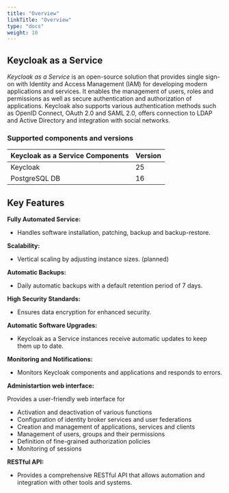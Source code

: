 ```yaml
---
title: "Overview"
linkTitle: "Overview"
type: "docs"
weight: 10
---
```


## Keycloak as a Service

*Keycloak as a Service* is an open-source solution that provides single sign-on with Identity and Access Management (IAM) for developing modern applications and services. It enables the management of users, roles and permissions as well as secure authentication and authorization of applications. Keycloak also supports various authentication methods such as OpenID Connect, OAuth 2.0 and SAML 2.0, offers connection to LDAP and Active Directory and integration with social networks.

### Supported components and versions

| Keycloak as a Service Components | Version |
|---------------------------|---------|
| Keycloak                  | 25      |
| PostgreSQL DB             | 16      |

## Key Features

**Fully Automated Service:**

- Handles software installation, patching, backup and backup-restore.

**Scalability:**

- Vertical scaling by adjusting instance sizes. (planned)

**Automatic Backups:**

- Daily automatic backups with a default retention period of 7 days.

**High Security Standards:**

- Ensures data encryption for enhanced security.

**Automatic Software Upgrades:**

- Keycloak as a Service instances receive automatic updates to keep them up to date.

**Monitoring and Notifications:**

- Monitors Keycloak components and applications and responds to errors.

**Administartion web interface:**

Provides a user-friendly web interface for

- Activation and deactivation of various functions
- Configuration of identity broker services and user federations
- Creation and management of applications, services and clients
- Management of users, groups and their permissions
- Definition of fine-grained authorization policies
- Monitoring of sessions

**RESTful API:**

- Provides a comprehensive RESTful API that allows automation and integration with other tools and systems.
